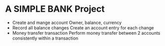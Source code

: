 # A SIMPLE BANK Project

- Create and mange account
  Owner, balance, currency
- Record all balance changes
  Create an account entry for each change
- Money transfer transaction
  Perform money transfer between 2 accounts consistently within a transaction